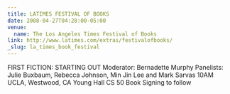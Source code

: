 ```yaml
---
title: LATIMES FESTIVAL OF BOOKS
date: 2008-04-27T04:28:00-05:00
venue:
  name: The Los Angeles Times Festival of Books
link: http://www.latimes.com/extras/festivalofbooks/
_slug: la_times_book_festival
---
```


FIRST FICTION: STARTING OUT
Moderator: Bernadette Murphy
Panelists: Julie Buxbaum, Rebecca Johnson, Min Jin Lee and Mark Sarvas
10AM
UCLA, Westwood, CA
Young Hall CS 50
Book Signing to follow
